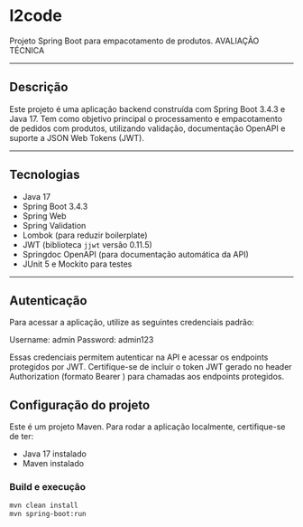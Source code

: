 # l2code

Projeto Spring Boot para empacotamento de produtos. AVALIAÇÃO TÉCNICA

---

## Descrição

Este projeto é uma aplicação backend construída com Spring Boot 3.4.3 e Java 17. Tem como objetivo principal o processamento e empacotamento de pedidos com produtos, utilizando validação, documentação OpenAPI e suporte a JSON Web Tokens (JWT).

---

## Tecnologias

- Java 17
- Spring Boot 3.4.3
- Spring Web
- Spring Validation
- Lombok (para reduzir boilerplate)
- JWT (biblioteca `jjwt` versão 0.11.5)
- Springdoc OpenAPI (para documentação automática da API)
- JUnit 5 e Mockito para testes

---

## Autenticação

Para acessar a aplicação, utilize as seguintes credenciais padrão:

Username: admin
Password: admin123

Essas credenciais permitem autenticar na API e acessar os endpoints protegidos por JWT. Certifique-se de incluir o token JWT gerado no header Authorization (formato Bearer <token>) para chamadas aos endpoints protegidos.

## Configuração do projeto

Este é um projeto Maven. Para rodar a aplicação localmente, certifique-se de ter:

- Java 17 instalado
- Maven instalado

### Build e execução

```bash
mvn clean install
mvn spring-boot:run


